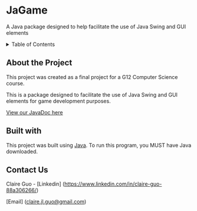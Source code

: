 # JaGame
<a id="readme-top"></a>
 A Java package designed to help facilitate the use of Java Swing and GUI elements

<details>
  <summary>Table of Contents</summary>
  <ol>
    <li>
      <a href="#about-the-project">About The Project</a>
    </li>
    <li>
      <a href="#built-with">Built With</a></li>
    </li>
    <li>
       <a href="#contact-us">Contact Us</a></li>
     </li>
  </ol>
</details>

## About the Project
 This project was created as a final project for a G12 Computer Science course. 

 This is a package designed to facilitate the use of Java Swing and GUI elements for game development purposes. 

 <a href = "file:///Users/claireguo/Downloads/jagame/Java%20Doc/index.html"> View our JavaDoc here </a>

## Built with
 This project was built using <a href = "https://www.java.com/en/">Java</a>. To run this program, you MUST have Java downloaded. 

## Contact Us
 Claire Guo - [Linkedin] (https://www.linkedin.com/in/claire-guo-88a306266/)
 
 [Email] (claire.jl.guo@gmail.com)
 
